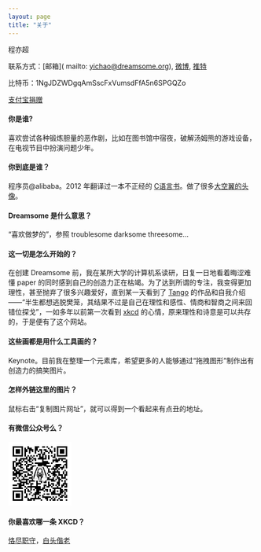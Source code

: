```yaml
---
layout: page
title: "关于"
---
```


程亦超

联系方式：[邮箱]( mailto: yichao@dreamsome.org), [微博](http://weibo.com/onesuper), [推特](http://twitter.com/onesuper0)

比特币：1NgJDZWDgqAmSscFxVumsdFfA5n6SPGQZo

[支付宝捐赠](http://blog.chengyichao.info/2015/05/21/donate/)


<div class="faq">
<h4>你是谁?</h4>
<p>喜欢尝试各种锻炼胆量的恶作剧，比如在图书馆中宿夜，破解汤姆熊的游戏设备，在电视节目中扮演问题少年。</p>

<h4>你到底是谁？</h4>

<p>程序员@alibaba。2012 年翻译过一本不正经的 <a href="http://www.amazon.cn/gp/product/B00FG1RW6I">C语言书</a>。做了很多<a href="http://chengyichao.info/kun/">大空翼的头像</a>。</p>


<h4>Dreamsome 是什么意思？</h4>
<p>“喜欢做梦的”，参照 troublesome darksome threesome...</p>

<h4>这一切是怎么开始的？</h4>

<p>在创建 Dreamsome 前，我在某所大学的计算机系读研，日复一日地看着晦涩难懂 paper 的同时感到自己的创造力正在枯竭。为了达到所谓的专注，我变得更加理性，甚至抛弃了很多兴趣爱好，直到某一天看到了 <a href="http://weibo.com/u/1717122750/">Tango</a> 的作品和自我介绍——“半生都想逃脱樊笼，其结果不过是自己在理性和感性、情商和智商之间来回错位探戈”，一如多年以前第一次看到 <a href="http://xkcd.com/">xkcd</a> 的心情，原来理性和诗意是可以共存的，于是便有了这个网站。</p>

<h4>这些画都是用什么工具画的？</h4>
<p>Keynote。目前我在整理一个元素库，希望更多的人能够通过“拖拽图形”制作出有创造力的搞笑图片。

<h4>怎样外链这里的图片？</h4>
<p>鼠标右击“复制图片网址”，就可以得到一个看起来有点丑的地址。</p>

<h4 id="wechat">有微信公众号么？</h4>
<p><img src="/images/wechat.jpg" width="129"/></p>

<h4>你最喜欢哪一条 XKCD？</h4>
<p><a href="https://xkcd.com/705/">恪尽职守</a>，<a href="https://xkcd.com/572/">白头偕老</a></p>



</div>

